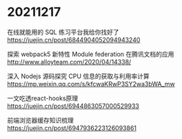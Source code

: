 # 20211217

在线就能用的 SQL 练习平台我给你找好了  
https://juejin.cn/post/6844904052094943240

探索 webpack5 新特性 Module federation 在腾讯文档的应用  
http://www.alloyteam.com/2020/04/14338/

深入 Nodejs 源码探究 CPU 信息的获取与利用率计算  
https://mp.weixin.qq.com/s/kfcwaKRwP3SY2wa3bWA_mw

一文吃透react-hooks原理  
https://juejin.cn/post/6944863057000529933

前端浏览器缓存知识梳理  
https://juejin.cn/post/6947936223126093861
